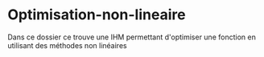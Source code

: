 # Optimisation-non-lineaire
Dans ce dossier ce trouve une IHM permettant d'optimiser une fonction en utilisant des méthodes non linéaires
